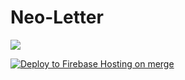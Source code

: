 # Neo-Letter

![](https://tokei.rs/b1/github/NeoPrint3D/Neo-Letter)

[![Deploy to Firebase Hosting on merge](https://github.com/NeoPrint3D/Neo-Letter/actions/workflows/firebase.yml/badge.svg?branch=master)](https://github.com/NeoPrint3D/Neo-Letter/actions/workflows/firebase.yml)
